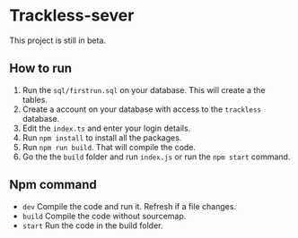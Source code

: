 # Trackless-sever

This project is still in beta.

## How to run

 1. Run the `sql/firstrun.sql` on your database. This will create a the tables.
 2. Create a account on your database with access to the `trackless` database.
 3. Edit the `index.ts` and enter your login details.
 4. Run `npm install` to install all the packages.
 5. Run `npm run build`. That will compile the code.
 6. Go the the `build` folder and run `index.js` or run the `npm start` command.

## Npm command

 - `dev` Compile the code and run it. Refresh if a file changes.
 - `build` Compile the code without sourcemap.
 - `start` Run the code in the build folder.